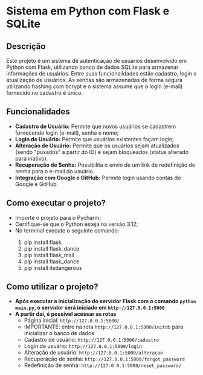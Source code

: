 <h1>Sistema em Python com Flask e SQLite</h1>

<h2>Descrição</h2>
<p>Este projeto é um sistema de autenticação de usuários desenvolvido em Python com Flask, utilizando banco de dados SQLite para armazenar informações de usuários. Entre suas funcionalidades estão cadastro, login e atualização de usuários. As senhas são armazenadas de forma segura utilizando hashing com bcrypt e o sistema assume que o login (e-mail) fornecido no cadastro é único.</p>

<h2>Funcionalidades</h2>
<ul>
    <li><strong>Cadastro de Usuário:</strong> Permite que novos usuários se cadastrem fornecendo login (e-mail), senha e nome;</li>
    <li><strong>Login de Usuário:</strong> Permite que usuários existentes façam login;</li>
    <li><strong>Alteração de Usuário:</strong> Permite que os usuários sejam atualizados (sendo "puxados" a partir do ID) e sejam bloqueados (status alterado para inativo).</li>
    <li><strong>Recuperação de Senha:</strong> Possibilita o envio de um link de redefinição de senha para o e-mail do usuário.</li>
    <li><strong>Integração com Google e GitHub:</strong> Permite login usando contas do Google e GitHub.</li>
</ul>

<h2>Como executar o projeto?</h2>
<ul>
    <li>Importe o projeto para o Pycharm;</li>
    <li>Certifique-se que o Python esteja na versão 3.12;</li>
    <li>No terminal execute o seguinte comando:</li>
    <ol>
        <li>pip install flask</li>
        <li>pip install flask_dance</li>
        <li>pip install flask_mail</li>
        <li>pip install flask_dance</li>
        <li>pip install itsdangerous</li>
    </ol>
</ul>

<h2>Como utilizar o projeto?</h2>
<ul>
    <li><strong>Após executar a inicialização do servidor Flask com o comando <code>python main.py</code>, o servidor será iniciado em <code>http://127.0.0.1:5000</code></strong></li>
    <li><strong>A partir daí, é possível acessar as rotas</strong>
        <ul>
            <li>Página inicial: <code>http://127.0.0.1:5000/</code></li>
            <li>IMPORTANTE: entre na rota <code>http://127.0.0.1:5000/initdb</code> para inicializar o banco de dados</li>
            <li>Cadastro de usuário: <code>http://127.0.0.1:5000/cadastro</code></li>
            <li>Login de usuário: <code>http://127.0.0.1:5000/login</code></li>
            <li>Alteração de usuário: <code>http://127.0.0.1:5000/alteracao</code></li>
            <li>Recuperação de senha: <code>http://127.0.0.1:5000/forgot_password</code></li>
            <li>Redefinição de senha: <code>http://127.0.0.1:5000/reset_password/<token></code></li>
        </ul>
</ul>